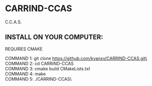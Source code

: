 # CARRIND-CCAS
C.C.A.S.

## INSTALL ON YOUR COMPUTER:

REQUIRES CMAKE

COMMAND 1: git clone https://github.com/kvanxv/CARRIND-CCAS.git\
COMMAND 2: cd CARRIND-CCAS\
COMMAND 3: cmake build CMakeLists.txt\
COMMAND 4: make\
COMMAND 5: ./CARRIND-CCAS\

